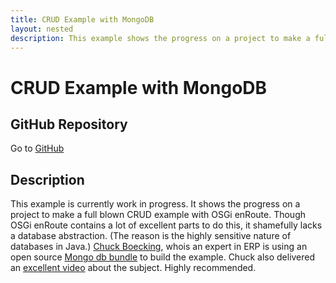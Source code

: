```yaml
---
title: CRUD Example with MongoDB
layout: nested
description: This example shows the progress on a project to make a full blown CRUD example with OSGi enRoute. 
---
```

# CRUD Example with MongoDB

## GitHub Repository

Go to [GitHub](https://github.com/cboecking/com.chuboe.moeboe)

## Description
This example is currently work in progress. It shows the progress on a project to make a full blown CRUD example with OSGi enRoute. Though OSGi enRoute contains a lot of excellent parts to do this, it shamefully lacks a database abstraction. (The reason is the highly sensitive nature of databases in Java.) [Chuck Boecking](http://erp-academy.chuckboecking.com/), whois an expert in ERP is using an open source [Mongo db bundle](https://github.com/pkriens/aQute.open/tree/master/aQute.open.store.mongo.provider) to build the example.
Chuck also delivered an [excellent video](http://erp-academy.chuckboecking.com/?page_id=3789) about the subject. Highly recommended.
